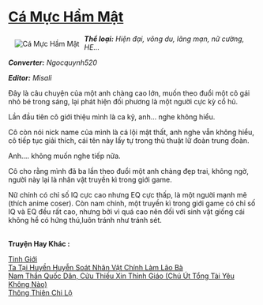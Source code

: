 <a href="https://utruyen.com/ca-muc-ham-mat/5678/" title="Cá Mực Hầm Mật"><h1>Cá Mực Hầm Mật</h1></a><div style="display:table"><img align="right" style="float: left; padding: 10px;" src="https://utruyen.com/images/story/200x260/ca-muc-ham-mat.jpg" alt="Cá Mực Hầm Mật"><b><i>Thể loại:</i></b><i> Hiện đại, võng du, lãng mạn, nữ cường, HE...</i><p></p><b><i>Converter:</i></b><i> Ngocquynh520</i><p></p><i></i><b><i>Editor:</i></b><i> Misali</i><p></p>Đây là câu chuyện của một anh chàng cao lớn, muốn theo đuổi một cô gái nhỏ bé trong sáng, lại phát hiện đối phương là một người cực kỳ cổ hủ.<p></p>Lần đầu tiên cô giới thiệu mình là ca kỹ, anh... nghe không hiểu.<p></p>Cô còn nói nick name của mình là cá lội mật thất, anh nghe vẫn không hiểu, cô tiếp tục giải thích, cái tên này lấy tự <HunterX-Hunter> trong thủ thuật lữ đoàn trung đoàn.<p></p>Anh.... không muốn nghe tiếp nữa.<p></p>Cô cho rằng mình đã ba lần theo đuổi một anh chàng đẹp trai, không ngờ, người này lại là nhân vật truyền kì trong giới game.<p></p>Nữ chính có chỉ số IQ cực cao nhưng EQ cực thấp, là một người mạnh mẽ (thích anime coser). Còn nam chính, một truyền kì trong giới game có chỉ số IQ và EQ đều rất cao, nhưng bởi vì quá cao nên đối với sinh vật giống cái không hề có hứng thú,luôn tránh như tránh sét.</div><p><br><b>Truyện Hay Khác :</b></p><a href="https://utruyen.com/tinh-gioi/7274/" alt="Tinh Giới">Tinh Giới</a><br/><a href="https://github.com/quanluxury/ngontinhhot/tree/master/truyenhay/19217/" alt="Ta Tại Huyền Huyễn Soát Nhân Vật Chính Làm Lão Bà">Ta Tại Huyền Huyễn Soát Nhân Vật Chính Làm Lão Bà</a><br/><a href="https://github.com/quanluxury/truyenhot/tree/master/truyenhay/19254/" alt="Nam Thần Quốc Dân, Cửu Thiếu Xin Thỉnh Giáo (Chú Út Tổng Tài Yêu Không Nào)">Nam Thần Quốc Dân, Cửu Thiếu Xin Thỉnh Giáo (Chú Út Tổng Tài Yêu Không Nào)</a><br/><a href="https://github.com/quanluxury/truyenhot/tree/master/truyenhay/340/" alt="Thông Thiên Chi Lộ">Thông Thiên Chi Lộ</a><br/>
